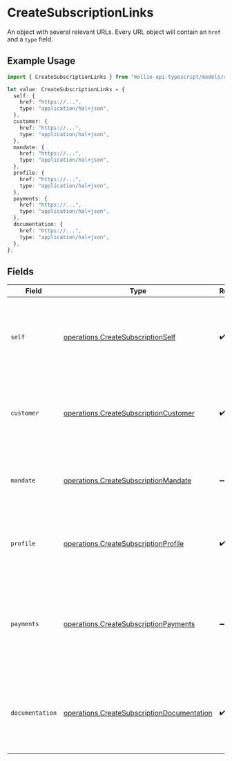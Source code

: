 # CreateSubscriptionLinks

An object with several relevant URLs. Every URL object will contain an `href` and a `type` field.

## Example Usage

```typescript
import { CreateSubscriptionLinks } from "mollie-api-typescript/models/operations";

let value: CreateSubscriptionLinks = {
  self: {
    href: "https://...",
    type: "application/hal+json",
  },
  customer: {
    href: "https://...",
    type: "application/hal+json",
  },
  mandate: {
    href: "https://...",
    type: "application/hal+json",
  },
  profile: {
    href: "https://...",
    type: "application/hal+json",
  },
  payments: {
    href: "https://...",
    type: "application/hal+json",
  },
  documentation: {
    href: "https://...",
    type: "application/hal+json",
  },
};
```

## Fields

| Field                                                                                                                         | Type                                                                                                                          | Required                                                                                                                      | Description                                                                                                                   |
| ----------------------------------------------------------------------------------------------------------------------------- | ----------------------------------------------------------------------------------------------------------------------------- | ----------------------------------------------------------------------------------------------------------------------------- | ----------------------------------------------------------------------------------------------------------------------------- |
| `self`                                                                                                                        | [operations.CreateSubscriptionSelf](../../models/operations/createsubscriptionself.md)                                        | :heavy_check_mark:                                                                                                            | In v2 endpoints, URLs are commonly represented as objects with an `href` and `type` field.                                    |
| `customer`                                                                                                                    | [operations.CreateSubscriptionCustomer](../../models/operations/createsubscriptioncustomer.md)                                | :heavy_check_mark:                                                                                                            | The API resource URL of the [customer](get-customer) this subscription was created for.                                       |
| `mandate`                                                                                                                     | [operations.CreateSubscriptionMandate](../../models/operations/createsubscriptionmandate.md)                                  | :heavy_minus_sign:                                                                                                            | The API resource URL of the [mandate](get-mandate) this subscription was created for.                                         |
| `profile`                                                                                                                     | [operations.CreateSubscriptionProfile](../../models/operations/createsubscriptionprofile.md)                                  | :heavy_check_mark:                                                                                                            | The API resource URL of the [profile](get-profile) this subscription was created for.                                         |
| `payments`                                                                                                                    | [operations.CreateSubscriptionPayments](../../models/operations/createsubscriptionpayments.md)                                | :heavy_minus_sign:                                                                                                            | The API resource URL of the [payments](list-payments) created for this subscription. Omitted if no such<br/>payments exist (yet). |
| `documentation`                                                                                                               | [operations.CreateSubscriptionDocumentation](../../models/operations/createsubscriptiondocumentation.md)                      | :heavy_check_mark:                                                                                                            | In v2 endpoints, URLs are commonly represented as objects with an `href` and `type` field.                                    |
